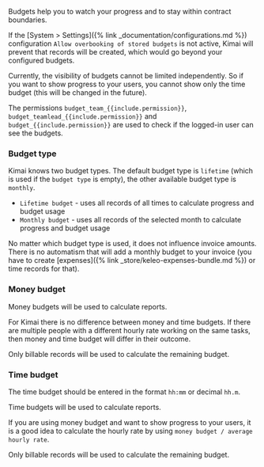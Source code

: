 Budgets help you to watch your progress and to stay within contract boundaries.

If the [System > Settings]({% link _documentation/configurations.md %}) configuration `Allow overbooking of stored budgets` is not active,
Kimai will prevent that records will be created, which would go beyond your configured budgets.

Currently, the visibility of budgets cannot be limited independently. So if you want to show progress to your users, 
you cannot show only the time budget (this will be changed in the future).

The permissions `budget_team_{{include.permission}}`, `budget_teamlead_{{include.permission}}` and `budget_{{include.permission}}` are used 
to check if the logged-in user can see the budgets. 

### Budget type

Kimai knows two budget types. The default budget type is `lifetime` (which is used if the `budget type` is empty), 
the other available budget type is `monthly`.

- `Lifetime budget` - uses all records of all times to calculate progress and budget usage
- `Monthly budget` - uses all records of the selected month to calculate progress and budget usage

No matter which budget type is used, it does not influence invoice amounts. 
There is no automatism that will add a monthly budget to your invoice (you have to create [expenses]({% link _store/keleo-expenses-bundle.md %}) or time records for that).  

### Money budget

Money budgets will be used to calculate reports.

For Kimai there is no difference between money and time budgets.
If there are multiple people with a different hourly rate working on the same tasks, then money and time budget will differ in their outcome. 

Only billable records will be used to calculate the remaining budget. 

### Time budget

The time budget should be entered in the format `hh:mm` or decimal `hh.m`.

Time budgets will be used to calculate reports.

If you are using money budget and want to show progress to your users, it is a good idea to calculate the hourly rate by using `money budget / average hourly rate`. 

Only billable records will be used to calculate the remaining budget.  
